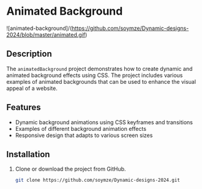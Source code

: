# Animated Background
![animated-background]/(https://github.com/soymze/Dynamic-designs-2024/blob/master/animated.gif)
## Description
The `animatedBackground` project demonstrates how to create dynamic and animated background effects using CSS. The project includes various examples of animated backgrounds that can be used to enhance the visual appeal of a website.

## Features
- Dynamic background animations using CSS keyframes and transitions
- Examples of different background animation effects
- Responsive design that adapts to various screen sizes

## Installation
1. Clone or download the project from GitHub.
   ```bash
   git clone https://github.com/soymze/Dynamic-designs-2024.git
